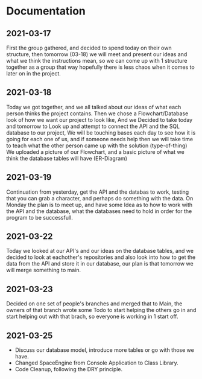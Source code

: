 # Documentation

## 2021-03-17
First the group gathered, and decided to spend today on their own structure, then tomorrow (03-18) we will meet and present our ideas and what we think the instructions mean, so we can come up with 1 structure together as a group that way hopefully there is less chaos when it comes to later on in the project.

## 2021-03-18
Today we got together, and we all talked about our ideas of what each person thinks the project contains. Then we chose a Flowchart/Database look of how we want our project to look like, And we Decided to take today and tomorrow to Look up and attempt to connect the API and the SQL database to our project, We will be touching bases each day to see how it is going for each one of us, and if someone needs help then we will take time to teach what the other person came up with the solution (type-of-thing) We uploaded a picture of our Flowchart, and a basic picture of what we think the database tables will have (ER-Diagram)

## 2021-03-19
Continuation from yesterday, get the API and the databas to work, testing that you can grab a character, and perhaps do something with the data. On Monday the plan is to meet up, and have some Idea as to how to work with the API and the database, what the databases need to hold in order for the program to be successfull.

## 2021-03-22
Today we looked at our API's and our ideas on the database tables, and we decided to look at eachother's repositories and also look into how to get the data from the API and store it in our database, our plan is that tomorrow we will merge something to main.

## 2021-03-23
Decided on one set of people's branches and merged that to Main, the owners of that branch wrote some Todo to start helping the others go in and start helping out with that brach, so everyone is working in 1 start off.

## 2021-03-25
* Discuss our database model, introduce more tables or go with those we have.
* Changed SpaceEngine from Console Application to Class Library.
* Code Cleanup, following the DRY principle.
